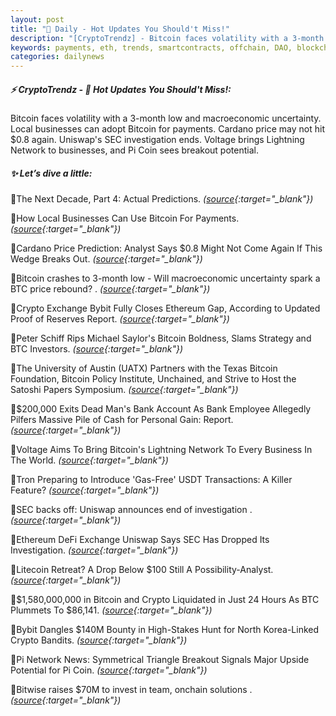 ```yaml
---
layout: post
title: "🌌 Daily - Hot Updates You Should't Miss!"
description: "[CryptoTrendz] - Bitcoin faces volatility with a 3-month low and macroeconomic uncertainty. Local businesses can adopt Bitcoin for payments. Cardano price may not hit $0.8 again. Uniswap's SEC investigation ends. Voltage brings Lightning Network to businesses, and Pi Coin sees breakout potential."
keywords: payments, eth, trends, smartcontracts, offchain, DAO, blockchain, bearmarket, airdrop
categories: dailynews
---
```


##### ⚡ CryptoTrendz - 📌 *Hot Updates You Should't Miss!:*

Bitcoin faces volatility with a 3-month low and macroeconomic uncertainty. Local businesses can adopt Bitcoin for payments. Cardano price may not hit $0.8 again. Uniswap's SEC investigation ends. Voltage brings Lightning Network to businesses, and Pi Coin sees breakout potential.

##### ✨ *Let’s dive a little:*


🔹The Next Decade, Part 4: Actual Predictions. *([source](https://s.avyag.com/zpyt){:target="_blank"})*

🔹How Local Businesses Can Use Bitcoin For Payments. *([source](https://s.avyag.com/ikoc){:target="_blank"})*

🔹Cardano Price Prediction: Analyst Says $0.8 Might Not Come Again If This Wedge Breaks Out. *([source](https://s.avyag.com/jgp1){:target="_blank"})*

🔹Bitcoin crashes to 3-month low - Will macroeconomic uncertainty spark a BTC price rebound? . *([source](https://s.avyag.com/75c3){:target="_blank"})*

🔹Crypto Exchange Bybit Fully Closes Ethereum Gap, According to Updated Proof of Reserves Report. *([source](https://s.avyag.com/z74d){:target="_blank"})*

🔹Peter Schiff Rips Michael Saylor's Bitcoin Boldness, Slams Strategy and BTC Investors. *([source](https://s.avyag.com/b3kt){:target="_blank"})*

🔹The University of Austin (UATX) Partners with the Texas Bitcoin Foundation, Bitcoin Policy Institute, Unchained, and Strive to Host the Satoshi Papers Symposium. *([source](https://s.avyag.com/uv4m){:target="_blank"})*

🔹$200,000 Exits Dead Man's Bank Account As Bank Employee Allegedly Pilfers Massive Pile of Cash for Personal Gain: Report. *([source](https://s.avyag.com/6a5m){:target="_blank"})*

🔹Voltage Aims To Bring Bitcoin's Lightning Network To Every Business In The World. *([source](https://s.avyag.com/nfqx){:target="_blank"})*

🔹Tron Preparing to Introduce 'Gas-Free' USDT Transactions: A Killer Feature? *([source](https://s.avyag.com/le44){:target="_blank"})*

🔹SEC backs off: Uniswap announces end of investigation . *([source](https://s.avyag.com/ww4b){:target="_blank"})*

🔹Ethereum DeFi Exchange Uniswap Says SEC Has Dropped Its Investigation. *([source](https://s.avyag.com/4n5w){:target="_blank"})*

🔹Litecoin Retreat? A Drop Below $100 Still A Possibility-Analyst. *([source](https://s.avyag.com/plmt){:target="_blank"})*

🔹$1,580,000,000 in Bitcoin and Crypto Liquidated in Just 24 Hours As BTC Plummets To $86,141. *([source](https://s.avyag.com/bo1m){:target="_blank"})*

🔹Bybit Dangles $140M Bounty in High-Stakes Hunt for North Korea-Linked Crypto Bandits. *([source](https://s.avyag.com/q3n7){:target="_blank"})*

🔹Pi Network News: Symmetrical Triangle Breakout Signals Major Upside Potential for Pi Coin. *([source](https://s.avyag.com/7itx){:target="_blank"})*

🔹Bitwise raises $70M to invest in team, onchain solutions . *([source](https://s.avyag.com/3x1o){:target="_blank"})*
